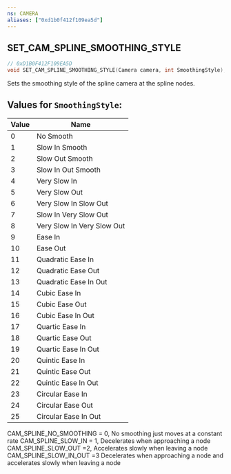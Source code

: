 ```yaml
---
ns: CAMERA
aliases: ["0xd1b0f412f109ea5d"]
---
```

## SET_CAM_SPLINE_SMOOTHING_STYLE

```c
// 0xD1B0F412F109EA5D
void SET_CAM_SPLINE_SMOOTHING_STYLE(Camera camera, int SmoothingStyle);
```

Sets the smoothing style of the spline camera at the spline nodes.

## Values for `SmoothingStyle`:
| Value | Name |
| --- | --- |
| 0 | No Smooth |
| 1 | Slow In Smooth |
| 2 | Slow Out Smooth |
| 3 | Slow In Out Smooth |
| 4 | Very Slow In |
| 5 | Very Slow Out |
| 6 | Very Slow In Slow Out |
| 7 | Slow In Very Slow Out |
| 8 | Very Slow In Very Slow Out |
| 9 | Ease In |
| 10 | Ease Out |
| 11 | Quadratic Ease In |
| 12 | Quadratic Ease Out |
| 13 | Quadratic Ease In Out |
| 14 | Cubic Ease In |
| 15 | Cubic Ease Out |
| 16 | Cubic Ease In Out |
| 17 | Quartic Ease In |
| 18 | Quartic Ease Out |
| 19 | Quartic Ease In Out |
| 20 | Quintic Ease In |
| 21 | Quintic Ease Out |
| 22 | Quintic Ease In Out |
| 23 | Circular Ease In |
| 24 | Circular Ease Out |
| 25 | Circular Ease In Out |


CAM_SPLINE_NO_SMOOTHING = 0, No smoothing just moves at a constant rate CAM_SPLINE_SLOW_IN = 1, Decelerates when approaching a node CAM_SPLINE_SLOW_OUT =2, Accelerates slowly when leaving a node CAM_SPLINE_SLOW_IN_OUT =3 Decelerates when approaching a node and accelerates slowly when leaving a node

